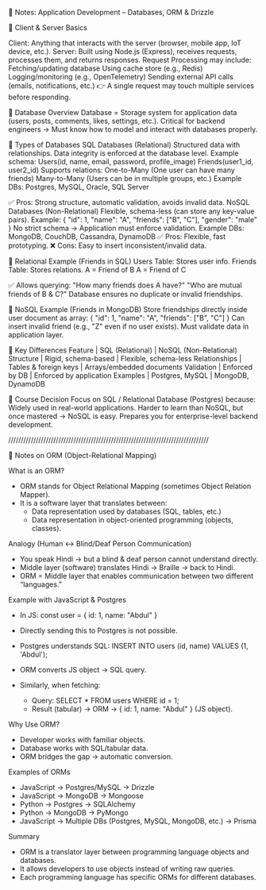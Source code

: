 📘 Notes: Application Development – Databases, ORM & Drizzle

🔹 Client & Server Basics

Client: Anything that interacts with the server (browser, mobile app, IoT device, etc.).
Server: Built using Node.js (Express), receives requests, processes them, and returns responses.
Request Processing may include:
Fetching/updating database
Using cache store (e.g., Redis)
Logging/monitoring (e.g., OpenTelemetry)
Sending external API calls (emails, notifications, etc.)
👉 A single request may touch multiple services before responding.

🔹 Database Overview
Database = Storage system for application data (users, posts, comments, likes, settings, etc.).
Critical for backend engineers → Must know how to model and interact with databases properly.

🔹 Types of Databases
SQL Databases (Relational)
Structured data with relationships.
Data integrity is enforced at the database level.
Example schema:
Users(id, name, email, password, profile_image)
Friends(user1_id, user2_id)
Supports relations:
One-to-Many (One user can have many friends)
Many-to-Many (Users can be in multiple groups, etc.)
Example DBs: Postgres, MySQL, Oracle, SQL Server

✅ Pros: Strong structure, automatic validation, avoids invalid data.
NoSQL Databases (Non-Relational)
Flexible, schema-less (can store any key-value pairs).
Example:
{
"id": 1,
"name": "A",
"friends": ["B", "C"],
"gender": "male"
}
No strict schema → Application must enforce validation.
Example DBs: MongoDB, CouchDB, Cassandra, DynamoDB
✅ Pros: Flexible, fast prototyping.
❌ Cons: Easy to insert inconsistent/invalid data.

🔹 Relational Example (Friends in SQL)
Users Table: Stores user info.
Friends Table: Stores relations.
A = Friend of B
A = Friend of C

✅ Allows querying:
"How many friends does A have?"
"Who are mutual friends of B & C?"
Database ensures no duplicate or invalid friendships.

🔹 NoSQL Example (Friends in MongoDB)
Store friendships directly inside user document as array:
{ "id": 1, "name": "A", "friends": ["B", "C"] }
Can insert invalid friend (e.g., "Z" even if no user exists).
Must validate data in application layer.

🔹 Key Differences
Feature | SQL (Relational) | NoSQL (Non-Relational)
Structure | Rigid, schema-based | Flexible, schema-less
Relationships | Tables & foreign keys | Arrays/embedded documents
Validation | Enforced by DB | Enforced by application
Examples | Postgres, MySQL | MongoDB, DynamoDB

🔹 Course Decision
Focus on SQL / Relational Database (Postgres) because:
Widely used in real-world applications.
Harder to learn than NoSQL, but once mastered → NoSQL is easy.
Prepares you for enterprise-level backend development.

////////////////////////////////////////////////////////////////////////////////

📘 Notes on ORM (Object-Relational Mapping)

What is an ORM?

- ORM stands for Object Relational Mapping (sometimes Object Relation
  Mapper).
- It is a software layer that translates between:
  - Data representation used by databases (SQL, tables, etc.)
  - Data representation in object-oriented programming (objects,
    classes).

Analogy (Human ↔ Blind/Deaf Person Communication)

- You speak Hindi → but a blind & deaf person cannot understand
  directly.
- Middle layer (software) translates Hindi → Braille → back to Hindi.
- ORM = Middle layer that enables communication between two different
  “languages.”

Example with JavaScript & Postgres

- In JS:
  const user = { id: 1, name: "Abdul" }
- Directly sending this to Postgres is not possible.

- Postgres understands SQL:
  INSERT INTO users (id, name) VALUES (1, 'Abdul');
- ORM converts JS object → SQL query.

- Similarly, when fetching:
  - Query: SELECT \* FROM users WHERE id = 1;
  - Result (tabular) → ORM → { id: 1, name: "Abdul" } (JS object).

Why Use ORM?

- Developer works with familiar objects.
- Database works with SQL/tabular data.
- ORM bridges the gap → automatic conversion.

Examples of ORMs

- JavaScript → Postgres/MySQL → Drizzle
- JavaScript → MongoDB → Mongoose
- Python → Postgres → SQLAlchemy
- Python → MongoDB → PyMongo
- JavaScript → Multiple DBs (Postgres, MySQL, MongoDB, etc.) → Prisma

Summary

- ORM is a translator layer between programming language objects and
  databases.
- It allows developers to use objects instead of writing raw queries.
- Each programming language has specific ORMs for different databases.
